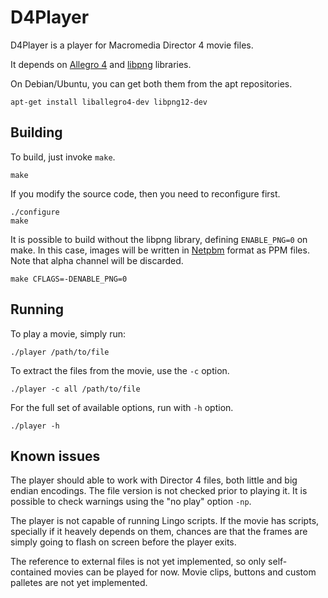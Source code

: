 # D4Player

D4Player is a player for Macromedia Director 4 movie files.

It depends on [Allegro 4](http://liballeg.org/index.html) and [libpng](http://www.libpng.org/pub/png/libpng.html) libraries.

On Debian/Ubuntu, you can get both them from the apt repositories.

	apt-get install liballegro4-dev libpng12-dev
	
## Building

To build, just invoke `make`.

	make

If you modify the source code, then you need to reconfigure first.

	./configure
	make

It is possible to build without the libpng library, defining `ENABLE_PNG=0` on make. In this case, images will be written in [Netpbm](https://en.wikipedia.org/wiki/Netpbm_format) format as PPM files. Note that alpha channel will be discarded.

	make CFLAGS=-DENABLE_PNG=0
	
## Running

To play a movie, simply run:

	./player /path/to/file

To extract the files from the movie, use the `-c` option.

	./player -c all /path/to/file
	
For the full set of available options, run with `-h` option.

	./player -h

## Known issues

The player should able to work with Director 4 files, both little and big endian encodings. The file version is not checked prior to playing it.
It is possible to check warnings using the "no play" option `-np`.

The player is not capable of running Lingo scripts. If the movie has scripts, specially if it heavely depends on them, chances are that the frames are simply going to flash on screen before the player exits.

The reference to external files is not yet implemented, so only self-contained movies can be played for now.
Movie clips, buttons and custom palletes are not yet implemented.

